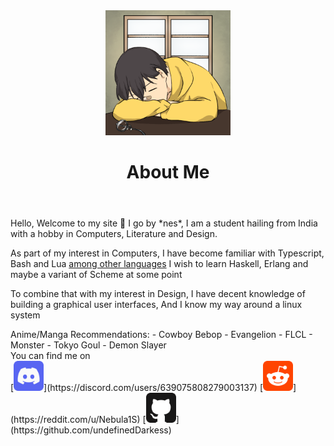<style>.horizontal a {background: inherit;color: inherit;}</style>
<header>
<img src="/assets/images/pfp.png" alt="my pfp" width="200" height="200" class="rounded" />
<h1>About Me</h1>
</header>
Hello, Welcome to my site 👋
I go by *nes*, I am a student hailing from India with a hobby in Computers, 
Literature and Design.

As part of my interest in Computers,
I have become familiar with Typescript, Bash and Lua [among other languages](https://github-readme-stats.vercel.app/api/top-langs/?username=undefinedDarkness&layout=compact&langs_count=8)
I wish to learn Haskell, Erlang and maybe a variant of Scheme at some point

To combine that with my interest in Design, 
I have decent knowledge of building a graphical user interfaces, And I know my way around a linux system
<div class='split' style="margin-top: 1em;">
<div>
Anime/Manga Recommendations:
- Cowboy Bebop
- Evangelion
- FLCL
- Monster
- Tokyo Goul
- Demon Slayer 
</div>
<div>
You can find me on

<div class='horizontal'>
[<img src="/assets/images/dump/discord.svg" width='48' height='48' alt='discord' />](https://discord.com/users/639075808279003137)
[<img src="https://raw.githubusercontent.com/edent/SuperTinyIcons/master/images/svg/reddit.svg" width='48' height='48' alt='reddit' />](https://reddit.com/u/Nebula1S)
[<img src="https://raw.githubusercontent.com/edent/SuperTinyIcons/master/images/svg/github.svg" width='48' height='48' alt='github' />](https://github.com/undefinedDarkess)
</div>
</div>
</div>
